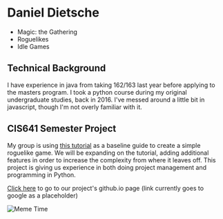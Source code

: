 # Daniel Dietsche

* Magic: the Gathering
* Roguelikes
* Idle Games

## Technical Background
I have experience in java from taking 162/163 last year before applying to the masters program. I took a python course during my original undergraduate studies, back in 2016. I've messed around a little bit in javascript, though I'm not overly familiar with it.

## CIS641 Semester Project
My group is using [this tutorial](http://rogueliketutorials.com/tutorials/tcod/v2/) as a baseline guide to create a simple roguelike game. We will be expanding on the tutorial, adding additional features in order to increase the complexity from where it leaves off. This project is giving us experience in both doing project management and programming in Python.

[Click here](https://www.google.com/) to go to our project's github.io page (link currently goes to google as a placeholder)

![Meme Time](https://preview.redd.it/6q6azrp3e5t41.jpg?auto=webp&s=f28cfc10f24869ca00716d01ecb8af45e1caf9f0)
